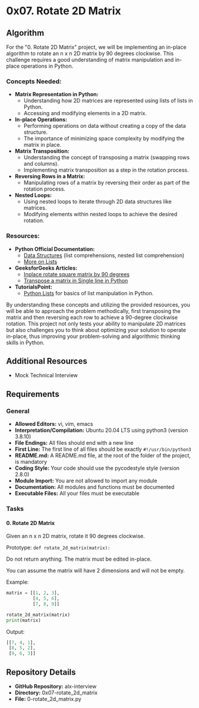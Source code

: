 # 0x07. Rotate 2D Matrix

## Algorithm

For the "0. Rotate 2D Matrix" project, we will be implementing an in-place algorithm to rotate an n x n 2D matrix by 90 degrees clockwise. This challenge requires a good understanding of matrix manipulation and in-place operations in Python.

### Concepts Needed:
- **Matrix Representation in Python:**
  - Understanding how 2D matrices are represented using lists of lists in Python.
  - Accessing and modifying elements in a 2D matrix.
- **In-place Operations:**
  - Performing operations on data without creating a copy of the data structure.
  - The importance of minimizing space complexity by modifying the matrix in place.
- **Matrix Transposition:**
  - Understanding the concept of transposing a matrix (swapping rows and columns).
  - Implementing matrix transposition as a step in the rotation process.
- **Reversing Rows in a Matrix:**
  - Manipulating rows of a matrix by reversing their order as part of the rotation process.
- **Nested Loops:**
  - Using nested loops to iterate through 2D data structures like matrices.
  - Modifying elements within nested loops to achieve the desired rotation.

### Resources:
- **Python Official Documentation:**
  - [Data Structures](https://docs.python.org/3/tutorial/datastructures.html) (list comprehensions, nested list comprehension)
  - [More on Lists](https://docs.python.org/3/tutorial/datastructures.html#more-on-lists)
- **GeeksforGeeks Articles:**
  - [Inplace rotate square matrix by 90 degrees](https://www.geeksforgeeks.org/inplace-rotate-square-matrix-by-90-degrees/)
  - [Transpose a matrix in Single line in Python](https://www.geeksforgeeks.org/transpose-matrix-single-line-python/)
- **TutorialsPoint:**
  - [Python Lists](https://www.tutorialspoint.com/python/python_lists.htm) for basics of list manipulation in Python.

By understanding these concepts and utilizing the provided resources, you will be able to approach the problem methodically, first transposing the matrix and then reversing each row to achieve a 90-degree clockwise rotation. This project not only tests your ability to manipulate 2D matrices but also challenges you to think about optimizing your solution to operate in-place, thus improving your problem-solving and algorithmic thinking skills in Python.

## Additional Resources
- Mock Technical Interview

## Requirements
### General
- **Allowed Editors:** vi, vim, emacs
- **Interpretation/Compilation:** Ubuntu 20.04 LTS using python3 (version 3.8.10)
- **File Endings:** All files should end with a new line
- **First Line:** The first line of all files should be exactly `#!/usr/bin/python3`
- **README.md:** A README.md file, at the root of the folder of the project, is mandatory
- **Coding Style:** Your code should use the pycodestyle style (version 2.8.0)
- **Module Import:** You are not allowed to import any module
- **Documentation:** All modules and functions must be documented
- **Executable Files:** All your files must be executable

### Tasks
#### 0. Rotate 2D Matrix
Given an n x n 2D matrix, rotate it 90 degrees clockwise.

Prototype: `def rotate_2d_matrix(matrix):`

Do not return anything. The matrix must be edited in-place.

You can assume the matrix will have 2 dimensions and will not be empty.

Example:
```python
matrix = [[1, 2, 3],
          [4, 5, 6],
          [7, 8, 9]]

rotate_2d_matrix(matrix)
print(matrix)
```
Output:
```python
[[7, 4, 1],
 [8, 5, 2],
 [9, 6, 3]]
```

## Repository Details
- **GitHub Repository:** alx-interview
- **Directory:** 0x07-rotate_2d_matrix
- **File:** 0-rotate_2d_matrix.py
